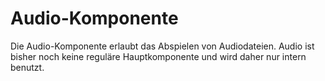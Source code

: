 # Audio-Komponente

Die Audio-Komponente erlaubt das Abspielen von Audiodateien. Audio ist bisher noch keine reguläre Hauptkomponente und wird daher nur intern benutzt. 